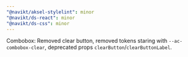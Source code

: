 ```yaml
---
"@navikt/aksel-stylelint": minor
"@navikt/ds-react": minor
"@navikt/ds-css": minor
---
```


Combobox: Removed clear button, removed tokens staring with `--ac-combobox-clear`, deprecated props `clearButton`/`clearButtonLabel`.
